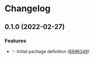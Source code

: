 # Changelog

## 0.1.0 (2022-02-27)


### Features

* ✨ Initial package definition ([6996349](https://github.com/jerusdp/mockd/commit/6996349ca82c1050cb4ed23f72b0cb729950cc2d))
